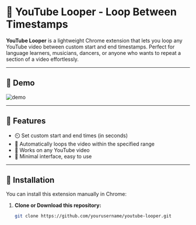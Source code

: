 # 🔁 YouTube Looper - Loop Between Timestamps

**YouTube Looper** is a lightweight Chrome extension that lets you loop any YouTube video between custom start and end timestamps. Perfect for language learners, musicians, dancers, or anyone who wants to repeat a section of a video effortlessly.

---

## 📸 Demo

![demo](demo.gif) <!-- Add a screen recording if possible -->

---

## 🚀 Features

- ⏲️ Set custom start and end times (in seconds)
- 🔁 Automatically loops the video within the specified range
- 🎥 Works on any YouTube video
- 🧠 Minimal interface, easy to use

---

## 🔧 Installation

You can install this extension manually in Chrome:

1. **Clone or Download this repository:**

   ```bash
   git clone https://github.com/yourusername/youtube-looper.git
